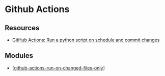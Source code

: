 Github Actions
===

Resources
---

- [GitHub Actions: Run a python script on schedule and commit changes][1]

<!-- Links -->
[1]: https://canovasjm.netlify.app/2020/11/29/github-actions-run-a-python-script-on-schedule-and-commit-changes/

Modules
---

- [[github-actions-run-on-changed-files-only]]

[//begin]: # "Autogenerated link references for markdown compatibility"
[github-actions-run-on-changed-files-only]: github-actions-run-on-changed-files-only.md "Github Actions Run on Changed Files Only"
[//end]: # "Autogenerated link references"

